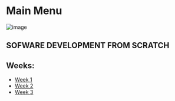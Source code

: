 # Main Menu 

![image](https://user-images.githubusercontent.com/86013814/166605776-68c2b754-9143-485d-8bb4-6645c10316d0.png)

## SOFWARE DEVELOPMENT FROM SCRATCH

## Weeks:

- [Week 1](https://github.com/kathe92/core-code-from-scratch-readme/tree/main/WEEK-1)
- [Week 2](https://github.com/kathe92/core-code-from-scratch-readme/tree/main/WEEK-2)
- [Week 3](https://github.com/kathe92/core-code-from-scratch-readme/tree/main/WEEK-3)
